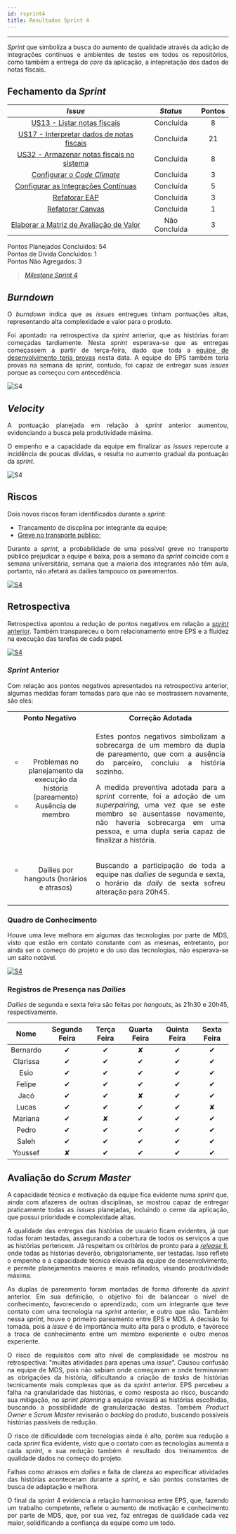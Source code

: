 ```yaml
---
id: rsprint4    
title: Resultados Sprint 4 
---
```


***       

<p align="justify">
<i>Sprint</i> que simboliza a busca do aumento de qualidade através da adição de integrações contínuas e ambientes de testes em todos os repositórios, como também a entrega do <i>core</i> da aplicação, a intepretação dos dados de notas fiscais.
</p>

## Fechamento da _Sprint_   

|     _Issue_      |     _Status_    |       Pontos       |
|:--------------:|:---------------:|:-------------:
|[US13 - Listar notas fiscais ](https://github.com/fga-eps-mds/2018.2-Kalkuli/issues/72) |Concluída | 8 |
|[US17 - Interpretar dados de notas fiscais ](https://github.com/fga-eps-mds/2018.2-Kalkuli/issues/73) |Concluída | 21 |
|[US32 - Armazenar notas fiscais no sistema ](https://github.com/fga-eps-mds/2018.2-Kalkuli/issues/74) |Concluída | 8 |
|[Configurar o _Code Climate_ ](https://github.com/fga-eps-mds/2018.2-Kalkuli/issues/75) |Concluída | 3 |
|[Configurar as Integrações Contínuas ](https://github.com/fga-eps-mds/2018.2-Kalkuli/issues/76) |Concluída | 5 |
|[Refatorar EAP ](https://github.com/fga-eps-mds/2018.2-Kalkuli/issues/77) |Concluída | 3 |
|[Refatorar Canvas](https://github.com/fga-eps-mds/2018.2-Kalkuli/issues/60) |Concluída | 1 |
|[Elaborar a Matriz de Avaliação de Valor ](https://github.com/fga-eps-mds/2018.2-Kalkuli/issues/78) |Não Concluída | 3 |


Pontos Planejados Concluídos: 54    
Pontos de Dívida Concluídos:  1   
Pontos Não Agregados: 3 

> [_Milestone Sprint_ 4](https://github.com/fga-eps-mds/2018.2-Kalkuli/milestone/5?closed=1)

## _Burndown_    

<p align="justify">
O <i>burndown</i> indica que as <i>issues</i> entregues tinham pontuações altas, representando alta complexidade e valor para o produto. </p>
<p align="justify"> 
Foi apontado na retrospectiva da <i>sprint</i> anterior, que as histórias foram começadas tardiamente. Nesta <i>sprint</i> esperava-se que as entregas começassem a partir de terça-feira, dado que toda a  <a href="https://github.com/fga-eps-mds/2018.2-Kalkuli/issues/29#issuecomment-420445456" title="Quadro de Provas de Integrantes da Equipe">equipe de desenvolvimento teria provas</a> nesta data. A equipe de EPS também teria provas na semana da <i>sprint</i>, contudo, foi capaz de entregar suas <i>issues</i> porque as começou com antecedência.</p>


![S4](assets/burndown-S4.png "Burndown Sprint 4")

## _Velocity_     
<p align="justify">
A pontuação planejada em relação à <i>sprint</i> anterior aumentou, evidenciando a busca pela produtividade máxima.</p>
<p align="justify">
O empenho e a capacidade da equipe em finalizar as <i>issues</i> repercute a incidência de poucas dívidas, e resulta no aumento gradual da pontuação da <i>sprint</i>.
</p>   

![S4](assets/velocity-S4.png "Burndown Sprint 4")

## Riscos    
<p align="justify">
Dois novos riscos foram identificados durante a <i>sprint</i>:

<ul>
<li>Trancamento de discplina por integrante da equipe;</li>
<li><a href="https://www.metropoles.com/distrito-federal/transporte-df/no-df-semana-comeca-com-ameaca-de-greve-em-onibus-e-no-metro" title="No DF, semana começa com ameaça de greve em ônibus e no metrô;">Greve no transporte público; </a>  </li>
</ul>
</p> 

<p align="justify">
Durante a <i>sprint</i>, a probabilidade de uma possível greve no transporte público prejudicar a equipe é baixa, pois a semana da <i>sprint</i> coincide com a semana universitária, semana que a maioria dos integrantes não têm aula, portanto, não afetará as dailies tampouco os pareamentos.
</p>

[![S4](assets/BurndowndeRiscos-S4.png "Clique para ver em detalhes")](https://docs.google.com/spreadsheets/d/1PYjMMXbWRgKwY5oZH5ekg4VbqTYYfdJImHmxCLH62xI/edit#gid=0) 


## Retrospectiva
<p align="justify">
Retrospectiva apontou a redução de pontos negativos em relação a <a href="https://fga-eps-mds.github.io/2018.2-Kalkuli/docs/rsprint3#retrospectiva" title="Retrospectiva Sprint 3"><i>sprint</i> anterior</a>. Também transpareceu o bom relacionamento entre EPS e a fluidez na execução das tarefas de cada papel.
</p>   

[![S4](assets/Retrospectiva-S4.png "Clique para ver em detalhes")](https://docs.google.com/spreadsheets/d/1SwrbhRVE0lLx0K-8wPtjzFHJ86G5oUCzknl2b8s2odg/edit#gid=1486689596)   

### _Sprint_ Anterior

<p align="justify">
Com relação aos pontos negativos apresentados na retrospectiva anterior, algumas medidas foram tomadas para que não se mostrassem novamente, são eles:

<style>
td {
    text-align: center; 
    vertical-align: middle;
}
</style>

<table>
  <tr align="center">
    <th>Ponto Negativo</th>
    <th>Correção Adotada</th>
  </tr>
  <tr>
    <td>
      <ul style="list-style-type:circle">
        <li>Problemas no planejamento da execução da história (pareamento)</li>  
        <li>Ausência de membro</li>
      </ul>
    </td>
    <td>
      <p align="justify">Estes pontos negativos simbolizam a sobrecarga de um membro da dupla de pareamento, que com a ausência do parceiro, concluiu a história sozinho.</p>
      <p align="justify">A medida preventiva adotada para a <i>sprint</i> corrente, foi a adoção de um <i>superpairing</i>, uma vez que se este membro se ausentasse novamente, não haveria sobrecarga em uma pessoa, e uma dupla seria capaz de finalizar a história.</p></td>
  </tr>
  <tr>
    <td>
      <ul style="list-style-type:circle">
        <li>Dailies por hangouts (horários e atrasos)</li>  
      </ul>
    </td>
    <td><p align="justify">Buscando a participação de toda a equipe nas <i>dailies</i> de segunda e sexta, o horário da <i>daily</i> de sexta sofreu alteração para 20h45.</p></td>
  </tr>
</table>
</p>


### Quadro de Conhecimento   

<p align="justify">
Houve uma leve melhora em algumas das tecnologias por parte de MDS, visto que estão em contato constante com as mesmas, entretanto, por ainda ser o começo do projeto e do uso das tecnologias, não esperava-se um salto notável.
</p>

[![S4](assets/Conhecimento-S4.png "Clique para ver em detalhes")](https://docs.google.com/spreadsheets/d/19OGoemAfy_4nSFBbycD4kIoBFJwUjbXB7vxuQi8HLqY/edit#gid=2020311772)


### Registros de Presença nas _Dailies_    

<p align="justify">
<i>Dailies</i> de segunda e sexta feira são feitas por <i>hangouts</i>, às 21h30 e 20h45, respectivamente.
</p>

| Nome    |Segunda Feira      | Terça Feira      | Quarta Feira     | Quinta Feira      | Sexta Feira      |     
|:-----:  |:-----------------:|:----------------:|:----------------:|:-----------------:|:----------------:|
|Bernardo |         ✔         |         ✔        |         ✘        |         ✔         |         ✔        |
|Clarissa |         ✔         |         ✔        |         ✔        |         ✔         |         ✔        |
|Esio     |         ✔         |         ✔        |         ✔        |         ✔         |         ✔        |
|Felipe   |         ✔         |         ✔        |         ✔        |         ✔         |         ✔        |
|Jacó     |         ✔         |         ✔        |         ✘        |         ✔         |         ✔        |
|Lucas    |         ✔         |         ✔        |         ✔        |         ✔         |         ✘        |
|Mariana  |         ✔         |         ✘        |         ✔        |         ✔         |         ✔        |
|Pedro    |         ✔         |         ✔        |         ✔        |         ✔         |         ✔        |
|Saleh    |         ✔         |         ✔        |         ✔        |         ✔         |         ✔        |
|Youssef  |         ✘         |         ✔        |         ✔        |         ✔         |         ✔        |      


## Avaliação do _Scrum Master_  

<p align="justify">
A capacidade técnica e motivação da equipe fica evidente numa <i>sprint</i> que, ainda com afazeres de outras disciplinas, se mostrou capaz de entregar praticamente todas as <i>issues</i> planejadas, incluindo o cerne da aplicação, que possui prioridade e complexidade altas.
</p>

<p align="justify">
A qualidade das entregas das histórias de usuário ficam evidentes, já que todas foram testadas, assegurando a cobertura de todos os serviços a que as histórias pertencem. Já respeitam os critérios de pronto para a  <a href="https://fga-eps-mds.github.io/2018.2-Kalkuli/docs/defpronto#release-ii" title="Definição de Pronto"><i>release</i> II</a>, onde todas as histórias deverão, obrigatoriamente, ser testadas. Isso reflete o empenho e a capacidade técnica elevada da equipe de desenvolvimento, e permite planejamentos maiores e mais refinados, visando produtividade máxima.
</p>

<p align="justify">
As duplas de pareamento foram montadas de forma diferente da <i>sprint</i> anterior. Em sua definição, o objetivo foi de balancear o nível de conhecimento, favorecendo o aprendizado, com um integrante que teve contato com uma tecnologia na <i>sprint</i> anterior, e outro que não. Também nessa <i>sprint</i>, houve o primeiro pareamento entre EPS e MDS. A decisão foi tomada, pois a <i>issue</i> é de importância muito alta para o produto, e favorece a troca de conhecimento entre um membro experiente e outro menos experiente.
</p>


<p align="justify">
O risco de requisitos com alto nível de complexidade se mostrou na retrospectiva: "muitas atividades para apenas uma <i>issue</i>". Causou confusão na equipe de MDS, pois não sabiam onde começavam e onde terminavam as obrigações da história, dificultando a criação de <i>tasks</i> de histórias tecnicamente mais complexas que as da <i>sprint</i> anterior. EPS percebeu a falha na granularidade das histórias, e como resposta ao risco, buscando sua mitigação, no <i>sprint planning</i> a equipe revisará as histórias escolhidas, buscando a possibilidade de granularização destas. Também <i>Product Owner</i> e <i>Scrum Master</i> revisarão o <i>backlog</i> do produto, buscando possíveis histórias passíveis de redução.
</p>

<p align="justify">
O risco de dificuldade com tecnologias ainda é alto, porém sua redução a cada <i>sprint</i> fica evidente, visto que o contato com as tecnologias aumenta a cada <i>sprint</i>, e sua redução também é resultado dos treinamentos de qualidade dados no começo do projeto.
</p>

<p align="justify">
Falhas como atrasos em <i>dailies</i> e falta de clareza ao especificar atividades das histórias aconteceram durante a <i>sprint</i>, e são pontos constantes de busca de adaptação e melhora.</p>

<p align="justify">
O final da <i>sprint</i> 4 evidencia a relação harmoniosa entre EPS, que, fazendo um trabalho competente, reflete o aumento de motivação e conhecimento por parte de MDS, que, por sua vez, faz entregas de qualidade cada vez maior, solidificando a confiança da equipe como um todo.
</p>
